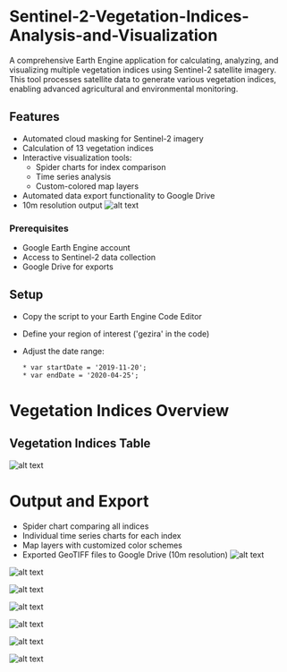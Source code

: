 # Sentinel-2-Vegetation-Indices-Analysis-and-Visualization
A comprehensive Earth Engine application for calculating, analyzing, and visualizing multiple vegetation indices using Sentinel-2 satellite imagery. This tool processes satellite data to generate various vegetation indices, enabling advanced agricultural and environmental monitoring.

## Features
* Automated cloud masking for Sentinel-2 imagery
* Calculation of 13 vegetation indices
* Interactive visualization tools:
   * Spider charts for index comparison
   * Time series analysis
   * Custom-colored map layers
* Automated data export functionality to Google Drive
* 10m resolution output
![alt text](image.png)

### Prerequisites
* Google Earth Engine account
* Access to Sentinel-2 data collection
* Google Drive for exports
## Setup
* Copy the script to your Earth Engine Code Editor
* Define your region of interest ('gezira' in the code)
* Adjust the date range:

      * var startDate = '2019-11-20';
      * var endDate = '2020-04-25';
# Vegetation Indices Overview

## Vegetation Indices Table

![alt text](image-1.png)

# Output and Export

* Spider chart comparing all indices
* Individual time series charts for each index
* Map layers with customized color schemes
* Exported GeoTIFF files to Google Drive (10m resolution)
![alt text](image-2.png)

![alt text](image-3.png)

![alt text](image-4.png)

![alt text](image-5.png)

![alt text](image-6.png)

![alt text](image-7.png)

![alt text](image-8.png)

